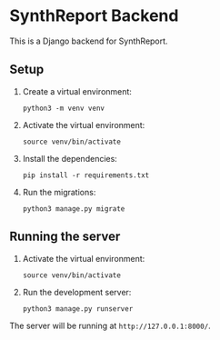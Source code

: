 
# SynthReport Backend

This is a Django backend for SynthReport.

## Setup

1. Create a virtual environment:
   ```
   python3 -m venv venv
   ```
2. Activate the virtual environment:
   ```
   source venv/bin/activate
   ```
3. Install the dependencies:
   ```
   pip install -r requirements.txt
   ```
4. Run the migrations:
   ```
   python3 manage.py migrate
   ```

## Running the server

1. Activate the virtual environment:
   ```
   source venv/bin/activate
   ```
2. Run the development server:
   ```
   python3 manage.py runserver
   ```

The server will be running at `http://127.0.0.1:8000/`.

